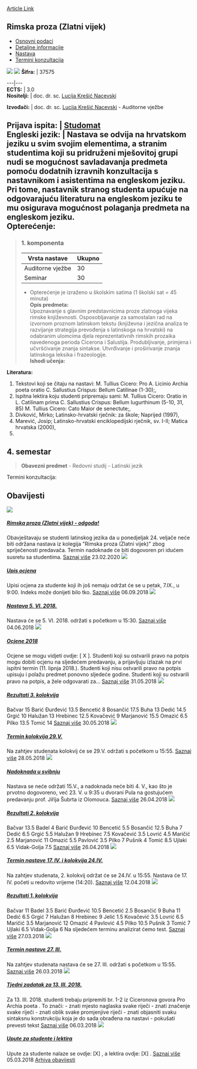 [Article Link](https://www.fhs.hr/predmet/rpzv)

## Rimska proza (Zlatni vijek)
  * [Osnovni podaci](https://www.fhs.hr/predmet/rpzv#v1id-904869_45123_1_0 "Osnovni podaci")
  * [Detaljne informacije](https://www.fhs.hr/predmet/rpzv#v1id-904869_45123_1_1 "Detaljne informacije")
  * [Nastava](https://www.fhs.hr/predmet/rpzv#v1id-904869_45123_1_2 "Nastava")
  * [Termini konzultacija](https://www.fhs.hr/predmet/rpzv#v1id-904869_45123_1_3 "Termini konzultacija")


[![](https://www.fhs.hr/img/flags/gif/hr.gif)](https://www.fhs.hr/predmet/rpzv) [![](https://www.fhs.hr/img/flags/gif/gb.gif)](https://www.fhs.hr/en/course/rpa)
**Šifra:** |  37575  
  
---|---  
**ECTS:** |  3.0   
**Nositelji:** |  doc. dr. sc. [Lucija Krešić Nacevski](https://www.fhs.hr/djelatnik/lucija.kresic_nacevski)   
  
**Izvođači:** |  doc. dr. sc. [Lucija Krešić Nacevski](https://www.fhs.hr/djelatnik/lucija.kresic_nacevski) - Auditorne vježbe  
  
**Prijava ispita:** |  [Studomat](http://www.isvu.hr/studomat)  
**Engleski jezik:** |  Nastava se odvija na hrvatskom jeziku u svim svojim elementima, a stranim studentima koji su pridruženi mješovitoj grupi nudi se mogućnost savladavanja predmeta pomoću dodatnih izravnih konzultacija s nastavnikom i asistentima na engleskom jeziku. Pri tome, nastavnik stranog studenta upućuje na odgovarajuću literaturu na engleskom jeziku te mu osigurava mogućnost polaganja predmeta na engleskom jeziku.   
**Opterećenje:**  
---  
> ### 1. komponenta
> | Vrsta nastave | Ukupno  
> ---|---  
> Auditorne vježbe | 30  
> Seminar | 30  
> * Opterećenje je izraženo u školskim satima (1 školski sat = 45 minuta)   
**Opis predmeta:**  
> Upoznavanje s glavnim predstavnicima proze zlatnoga vijeka rimske književnosti. Osposobljavanje za samostalan rad na izvornom proznom latinskom tekstu (književna i jezična analiza te razvijanje strategija prevođenja s latinskoga na hrvatski) na odabranim ulomcima djela reprezentativnih rimskih prozaika navedenoga perioda Cicerona i Salustija. Produbljivanje, primjena i učvršćivanje znanja sintakse. Utvrđivanje i proširivanje znanja latinskoga leksika i frazeologije.  
**Ishodi učenja:**  

  
**Literatura:**  
  1. Tekstovi koji se čitaju na nastavi: M. Tullius Cicero: Pro A. Licinio Archia poeta oratio C. Sallustius Crispus: Bellum Catilinae (1-30);, 
  2. Ispitna lektira koju studenti pripremaju sami: M. Tullius Cicero: Oratio in L. Catilinam prima C. Sallustius Crispus: Bellum Iugurthinum (5-10, 31, 85) M. Tullius Cicero: Cato Maior de senectute;, 
  3. Divković, Mirko; Latinsko-hrvatski rječnik: za škole; Naprijed (1997), 
  4. Marević, Josip; Latinsko-hrvatski enciklopedijski rječnik, sv. I-II; Matica hrvatska (2000), 
  5. 
  
**4. semestar**  
---  
> **Obavezni predmet** - Redovni studij - Latinski jezik  
>   
Termini konzultacija: 


## Obavijesti
[ ![](https://www.fhs.hr/_pub/themes_static/hrstud2024/default/img/default_news.jpg) ](https://www.fhs.hr/predmet/rpzv?@=21a6l#news_78511)
#####  [Rimska proza (Zlatni vijek) - odgoda!](https://www.fhs.hr/predmet/rpzv?@=21a6l#news_78511)
Obavještavaju se studenti latinskog jezika da u ponedjeljak 24. veljače neće biti održana nastava iz kolegija "Rimska proza (Zlatni vijek)" zbog spriječenosti predavača. Termin nadoknade će biti dogovoren pri idućem susretu sa studentima. 
[Saznaj više](https://www.fhs.hr/predmet/rpzv?@=21a6l#news_78511)
23.02.2020
[ ![](https://www.fhs.hr/_pub/themes_static/hrstud2024/default/img/default_news.jpg) ](https://www.fhs.hr/predmet/rpzv?@=215ao#news_78511)
#####  [Upis ocjena](https://www.fhs.hr/predmet/rpzv?@=215ao#news_78511)
Upisi ocjena za studente koji ih još nemaju održat će se u petak, 7.IX., u 9:00. Indeks može donijeti bilo tko. 
[Saznaj više](https://www.fhs.hr/predmet/rpzv?@=215ao#news_78511)
06.09.2018
[ ![](https://www.fhs.hr/_pub/themes_static/hrstud2024/default/img/default_news.jpg) ](https://www.fhs.hr/predmet/rpzv?@=213s4#news_78511)
#####  [Nastava 5. VI. 2018.](https://www.fhs.hr/predmet/rpzv?@=213s4#news_78511)
Nastava će se 5. VI. 2018. održati s početkom u 15:30. 
[Saznaj više](https://www.fhs.hr/predmet/rpzv?@=213s4#news_78511)
04.06.2018
[ ![](https://www.fhs.hr/_pub/themes_static/hrstud2024/default/img/default_news.jpg) ](https://www.fhs.hr/predmet/rpzv?@=213qx#news_78511)
#####  [Ocjene 2018](https://www.fhs.hr/predmet/rpzv?@=213qx#news_78511)
Ocjene se mogu vidjeti ovdje: [ X ]. Studenti koji su ostvarili pravo na potpis mogu dobiti ocjenu na sljedećem predavanju, a prijavljuju izlazak na prvi ispitni termin (11. lipnja 2018.). Studenti koji nisu ostvarili pravo na potpis upisuju i polažu predmet ponovno sljedeće godine. Studenti koji su ostvarili pravo na potpis, a žele odgovarati za... 
[Saznaj više](https://www.fhs.hr/predmet/rpzv?@=213qx#news_78511)
31.05.2018
[ ![](https://www.fhs.hr/_pub/themes_static/hrstud2024/default/img/default_news.jpg) ](https://www.fhs.hr/predmet/rpzv?@=213qo#news_78511)
#####  [Rezultati 3. kolokvija](https://www.fhs.hr/predmet/rpzv?@=213qo#news_78511)
Bačvar 15 Barić Đurđević 13.5 Bencetić 8 Bosančić 17.5 Buha 13 Dedić 14.5 Grgić 10 Halužan 13 Hrebinec 12.5 Kovačević 9 Marjanović 15.5 Omazić 6.5 Pilko 13.5 Tomić 14 
[Saznaj više](https://www.fhs.hr/predmet/rpzv?@=213qo#news_78511)
30.05.2018
[ ![](https://www.fhs.hr/_pub/themes_static/hrstud2024/default/img/default_news.jpg) ](https://www.fhs.hr/predmet/rpzv?@=213pq#news_78511)
#####  [Termin kolokvija 29.V.](https://www.fhs.hr/predmet/rpzv?@=213pq#news_78511)
Na zahtjev studenata kolokvij će se 29.V. održati s početkom u 15:55. 
[Saznaj više](https://www.fhs.hr/predmet/rpzv?@=213pq#news_78511)
28.05.2018
[ ![](https://www.fhs.hr/_pub/themes_static/hrstud2024/default/img/default_news.jpg) ](https://www.fhs.hr/predmet/rpzv?@=212ua#news_78511)
#####  [Nadoknada u svibnju](https://www.fhs.hr/predmet/rpzv?@=212ua#news_78511)
Nastava se neće održati 15.V., a nadoknada neće biti 4. V., kao što je prvotno dogovoreno, već 23. V. u 9:35 u dvorani Pula na gostujućem predavanju prof. Jiříja Šubrta iz Olomouca. 
[Saznaj više](https://www.fhs.hr/predmet/rpzv?@=212ua#news_78511)
26.04.2018
[ ![](https://www.fhs.hr/_pub/themes_static/hrstud2024/default/img/default_news.jpg) ](https://www.fhs.hr/predmet/rpzv?@=212u8#news_78511)
#####  [Rezultati 2. kolokvija](https://www.fhs.hr/predmet/rpzv?@=212u8#news_78511)
Bačvar 13.5 Badel 4 Barić Đurđević 10 Bencetić 5.5 Bosančić 12.5 Buha 7 Dedić 6.5 Grgić 5.5 Halužan 9 Hrebinec 7.5 Kovačević 3.5 Lovrić 4.5 Maričić 2.5 Marjanović 11 Omazić 5.5 Pavlović 3.5 Pilko 7 Pušnik 4 Tomić 8.5 Ujlaki 6.5 Vidak-Golja 7.5 
[Saznaj više](https://www.fhs.hr/predmet/rpzv?@=212u8#news_78511)
26.04.2018
[ ![](https://www.fhs.hr/_pub/themes_static/hrstud2024/default/img/default_news.jpg) ](https://www.fhs.hr/predmet/rpzv?@=212f2#news_78511)
#####  [Termin nastave 17. IV. i kolokvija 24.IV.](https://www.fhs.hr/predmet/rpzv?@=212f2#news_78511)
Na zahtjev studenata, 2. kolokvij održat će se 24.IV. u 15:55. Nastava će 17. IV. početi u redovito vrijeme (14:20). 
[Saznaj više](https://www.fhs.hr/predmet/rpzv?@=212f2#news_78511)
12.04.2018
[ ![](https://www.fhs.hr/_pub/themes_static/hrstud2024/default/img/default_news.jpg) ](https://www.fhs.hr/predmet/rpzv?@=2128l#news_78511)
#####  [Rezultati 1. kolokvija](https://www.fhs.hr/predmet/rpzv?@=2128l#news_78511)
Bačvar 11 Badel 3.5 Barić Đurđević 10.5 Bencetić 2.5 Bosančić 9 Buha 11 Dedić 6.5 Grgić 7 Halužan 8 Hrebinec 9 Jelić 1.5 Kovačević 3.5 Lovrić 6.5 Maričić 3.5 Marjanović 12 Omazić 4 Pavlović 4.5 Pilko 10.5 Pušnik 3 Tomić 7 Ujlaki 6.5 Vidak-Golja 6 Na sljedećem terminu analizirat ćemo test. 
[Saznaj više](https://www.fhs.hr/predmet/rpzv?@=2128l#news_78511)
27.03.2018
[ ![](https://www.fhs.hr/_pub/themes_static/hrstud2024/default/img/default_news.jpg) ](https://www.fhs.hr/predmet/rpzv?@=21284#news_78511)
#####  [Termin nastave 27. III.](https://www.fhs.hr/predmet/rpzv?@=21284#news_78511)
Na zahtjev studenata nastava će se 27. III. održati s početkom u 15:55. 
[Saznaj više](https://www.fhs.hr/predmet/rpzv?@=21284#news_78511)
26.03.2018
[ ![](https://www.fhs.hr/_pub/themes_static/hrstud2024/default/img/default_news.jpg) ](https://www.fhs.hr/predmet/rpzv?@=211je#news_78511)
#####  [Tjedni zadatak za 13. III. 2018.](https://www.fhs.hr/predmet/rpzv?@=211je#news_78511)
Za 13. III. 2018. studenti trebaju pripremiti br. 1-2 iz Ciceronova govora Pro Archia poeta . To znači: - znati mjesto naglaska svake riječi - znati značenje svake riječi - znati oblik svake promjenjive riječi - znati objasniti svaku sintaksnu konstrukciju koja je do sada obrađena na nastavi - pokušati prevesti tekst 
[Saznaj više](https://www.fhs.hr/predmet/rpzv?@=211je#news_78511)
06.03.2018
[ ![](https://www.fhs.hr/_pub/themes_static/hrstud2024/default/img/default_news.jpg) ](https://www.fhs.hr/predmet/rpzv?@=211io#news_78511)
#####  [Upute za studente i lektira](https://www.fhs.hr/predmet/rpzv?@=211io#news_78511)
Upute za studente nalaze se ovdje: [X] , a lektira ovdje: [X] . 
[Saznaj više](https://www.fhs.hr/predmet/rpzv?@=211io#news_78511)
05.03.2018
[Arhiva obavijesti](https://www.fhs.hr/predmet/rpzv?@=20ov6#news_78511 "Arhiva obavijesti")
